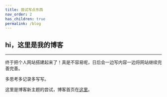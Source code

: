 ```yaml
---
title: 尝试写点东西
nav_order: 2
has_children: true
permalink: /blog
---
```


## hi，这里是我的博客
---
终于把个人网站搭建起来了！真是不容易呢，日后会一边写内容一边将网站继续完善完善。

多思考多记录多写写。

这里是博客新主题的尝试，博客首页在[这里](http://leiwei.xyz)。


